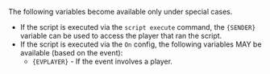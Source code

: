 The following variables become available only under special cases.
* If the script is executed via the `script execute` command, the `{SENDER}` variable can be used to access the player that ran the script.
* If the script is executed via the `On` config, the following variables MAY be available (based on the event):
  * `{EVPLAYER}` - If the event involves a player.